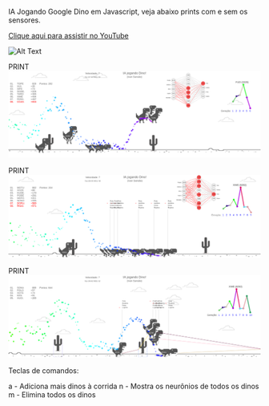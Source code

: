 IA Jogando Google Dino em Javascript, veja abaixo prints com e sem os sensores.

[Clique aqui para assistir no YouTube](https://youtu.be/_Hvofo-71D4)

![Alt Text](src/assets/show1.gif)

PRINT
![Alt text](src/assets/asset1.png?raw=true "Dino")

PRINT
![Alt text](src/assets/asset2.png?raw=true "Dino")

PRINT
![Alt text](src/assets/asset3.png?raw=true "Dino")


Teclas de comandos:

a - Adiciona mais dinos à corrida
n - Mostra os neurônios de todos os dinos
m - Elimina todos os dinos
